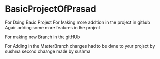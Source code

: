 # BasicProjectOfPrasad
For Doing Basic Project
For Making more addition in the project in github
Again adding some more features in the project

For making new Branch in the gitHUb






For Adding in the MasterBranch
changes had to be done to your project by sushma
 second chaange made by sushma
